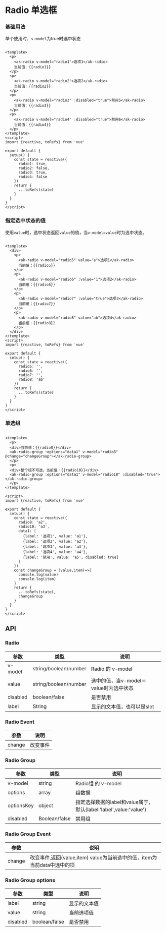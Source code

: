 <!-- Created by 337547038 on 2021/6/14. -->

# Radio 单选框

### 基础用法

单个使用时，`v-model`为true时选中状态

```vue demo

<template>
  <p>
    <ak-radio v-model="radio1">选项1</ak-radio>
    当前值：{{radio1}}
  </p>
  <p>
    <ak-radio v-model="radio2">选项2</ak-radio>
    当前值：{{radio2}}
  </p>
  <p>
    <ak-radio v-model="radio3" :disabled="true">禁用5</ak-radio>
    当前值：{{radio3}}
  </p>
  <p>
    <ak-radio v-model="radio4" :disabled="true">禁用6</ak-radio>
    当前值：{{radio4}}
  </p>
</template>
<script>
import {reactive, toRefs} from 'vue'

export default {
  setup() {
    const state = reactive({
      radio1: true,
      radio2: false,
      radio3: true,
      radio4: false
    })
    return {
      ...toRefs(state)
    }
  }
}
</script>

```

### 指定选中状态的值

使用`value`时，选中状态返回`value`的值，当`v-model=value`时为选中状态。

```vue demo

<template>
  <div>
    <p>
      <ak-radio v-model="radio5" value="a">选项1</ak-radio>
      当前值：{{radio5}}
    </p>
    <p>
      <ak-radio v-model="radio6" :value="1">选项2</ak-radio>
      当前值：{{radio6}}
    </p>
    <p>
      <ak-radio v-model="radio7" :value="true">选项3</ak-radio>
      当前值：{{radio7}}
    </p>
    <p>
      <ak-radio v-model="radio8" value="ab">选项4</ak-radio>
      当前值：{{radio8}}
    </p>
  </div>
</template>
<script>
import {reactive, toRefs} from 'vue'

export default {
  setup() {
    const state = reactive({
      radio5: '',
      radio6: '',
      radio7: '',
      radio8: 'ab'
    })
    return {
      ...toRefs(state)
    }
  }
}
</script>

```

### 单选组

```vue demo

<template>
  <p>
  <div>当前值：{{radio8}}</div>
  <ak-radio-group :options="data1" v-model="radio8" @change="changeGroup"></ak-radio-group>
  </p>
  <p>
  <div>整个组不可选，当前值：{{radio10}}</div>
  <ak-radio-group :options="data1" v-model="radio10" :disabled="true"></ak-radio-group>
  </p>
</template>

<script>
import {reactive, toRefs} from 'vue'

export default {
  setup() {
    const state = reactive({
      radio8: 'a2',
      radio10: 'a3',
      data1: [
        {label: '选项1', value: 'a1'},
        {label: '选项2', value: 'a2'},
        {label: '选项3', value: 'a3'},
        {label: '选项4', value: 'a4'},
        {label: '禁用', value: 'a5', disabled: true}
      ]
    })
    const changeGroup = (value,item)=>{
      console.log(value)
      console.log(item)
    }
    return {
      ...toRefs(state),
      changeGroup
    }
  }
}
</script>

```

## API

### Radio

|参数|类型|说明|
|----------|--------------|--------|
|v-model       | string/boolean/number    |Radio 的 v-model|
|value         | string/boolean/number    |选中的值，当v-model＝value时为选中状态|
|disabled      | boolean/false  |是否禁用|
|label         | String         |显示的文本值，也可以是slot|

### Radio Event

|参数|说明|
|----------|--------------|
|change          |  改变事件|

### Radio Group

|参数|类型|说明|
|----------|--------------|--------|
|v-model         | string         |Radio组 的 v-model|
|options         | array          |组数据|
| optionsKey    | object        | 指定选择数据的label和value属于，默认{label:'label',value:'value'} |
|disabled        | Boolean/false   |禁用组|

### Radio Group Event

|参数|说明|
|----------|--------------|
|change          | 改变事件,返回(value,item) value为当前选中的值，item为当前data中选中的项|

### Radio Group options

|参数|类型|说明|
|----------|--------------|--------|
|label          | string         |显示的文本值|
|value          | string         |当前选项值|
|disabled       | boolean/false  |是否禁用|
